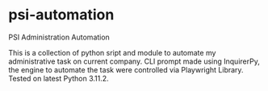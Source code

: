 # psi-automation
PSI Administration Automation

This is a collection of python sript and module to automate my administrative task on current company. CLI prompt made using InquirerPy, the engine to automate the task were controlled via Playwright Library. Tested on latest Python 3.11.2.
